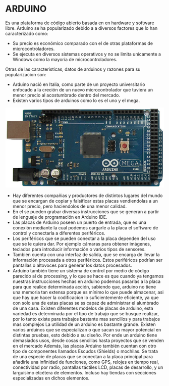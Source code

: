 # ARDUINO
Es una plataforma de código abierto basada en en hardware y software libre.
Arduino se ha popularizado debido a a diversos factores que lo han caracterizado como:
+ Su precio es económico comparado con el de otras plataformas de microcontroladores.
+ Se ejecuta en diversos sistemas operativos y no se limita unicamente a Windows como la mayoría de microcontroladores.

Otras de las caracteristicas, datos de arduinos y razones para su popularizacion son:
+ Arduino nació en Italia, como parte de un proyecto universitario enfocado a la creción de un nuevo microcontrolador que tuviera un menor  precio al acostumbrado dentro del mercado.
+ Existen varios tipos de arduinos como lo es el uno y el mega.

![1](https://github.com/juanmanuel2011/Proyecto-guiado/blob/master/Images/Arduino%20MEGA.jpg)
+ Hay diferentes compañias y productores de distintos lugares del mundo que se encargan de copiar y falsificar estas placas vendiendolas a un menor precio, pero haciendolos de una menor calidad.
+ En el se pueden grabar diversas instrucciones que se generan a partir de lenguaje de programación en Arduino IDE.
+ Las placas de Arduino poseen un puerto de entrada, que es una conexión mediante la cual podemos cargarle a la placa el software de control y conectarla a diferentes periféricos.
+ Los periféricos que se pueden conectar a la placa dependen del uso que se le quiera dar. Por ejemplo cámaras para obtener imágenes, teclados para introducir información o varios tipos de sensores.
+ También cuenta con una interfaz de salida, que se encarga de llevar la información procesada a otros periféricos. Estos periféricos podrían ser pantallas o altovoces para generar los datos procesados.
+ Arduino también tiene un sistema de control por medio de código parecido al de processing, y lo que se hace es que cuando ya tengamos nuestras instrucciones hechas en arduino podemos pasarlas a la placa para que realice determinada acción, sabiendo que, arduino no tiene una memoria tan extensa porque es mínimo lo que puede almacenar, asi que hay que hacer la codificacion lo suficientemente eficiente, ya que con solo una de estas placas se ss capaz de administrar el alumbrado de una casa.
Existen diferentes modelos de placas de arduino, esta variedad es determinada por el tipo de trabajo que se busque realizar, por lo tanto existe para trabajos bastante mas sencillos y para trabajos mas complejos
La utilidad de un arduino es bastante grande. Existen varios arduinos que se especializan o que sacan su mayor potencial en distintas pruebas, esto debido a su diseño. Por ende un arduino tiene demasiados usos, desde cosas sencillas hasta proyectos que se venden en el mercado
Además, las placas Arduino también cuentan con otro tipo de componentes llamados Escudos (Shields) o mochilas. Se trata de una especie de placas que se conectan a la placa principal para añadirle una infinidad de funciones, como GPS, relojes en tiempo real, conectividad por radio, pantallas táctiles LCD, placas de desarrollo, y un larguísimo etcétera de elementos. Incluso hay tiendas con secciones especializadas en dichos elementos.
